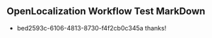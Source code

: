 ## OpenLocalization Workflow Test MarkDown
* bed2593c-6106-4813-8730-f4f2cb0c345a 
thanks!<!--HONumber=Mar16_HO3-->
